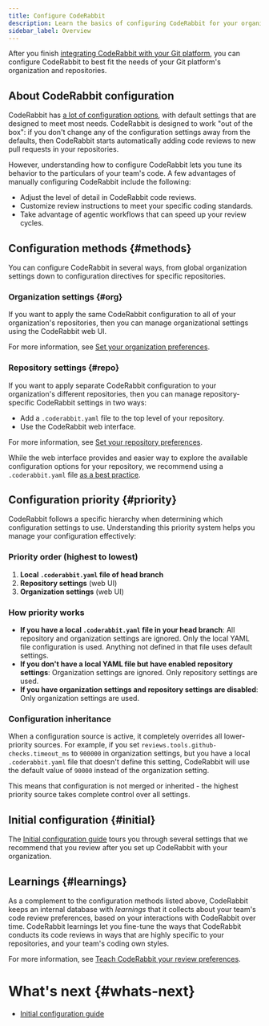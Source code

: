 ```yaml
---
title: Configure CodeRabbit
description: Learn the basics of configuring CodeRabbit for your organization.
sidebar_label: Overview
---
```


After you finish [integrating CodeRabbit with your Git platform](/platforms/),
you can configure CodeRabbit to best fit the needs of your Git platform's organization and repositories.

## About CodeRabbit configuration

CodeRabbit has [a lot of configuration options](/reference/configuration), with default settings that are designed to meet most needs. CodeRabbit is designed to work "out
of the box": if you don't change any of the
configuration settings away from the defaults, then CodeRabbit starts automatically
adding code reviews to new pull requests in your repositories.

However, understanding how to configure CodeRabbit lets you tune its behavior
to the particulars of your team's code. A few advantages of manually configuring
CodeRabbit include the following:

- Adjust the level of detail in CodeRabbit code reviews.
- Customize review instructions to meet your specific coding standards.
- Take advantage of agentic workflows that can speed up your review cycles.

## Configuration methods {#methods}

You can configure CodeRabbit in several ways, from global organization settings
down to configuration directives for specific repositories.

### Organization settings {#org}

If you want to apply the same CodeRabbit configuration to all of your organization's repositories, then
you can manage organizational settings using the CodeRabbit web UI.

For more information, see [Set your organization preferences](/guides/organization-settings).

### Repository settings {#repo}

If you want to apply separate CodeRabbit configuration to your organization's different repositories, then you can
manage repository-specific CodeRabbit settings in two ways:

- Add a `.coderabbit.yaml` file to the top level of your repository.
- Use the CodeRabbit web interface.

For more information, see [Set your repository preferences](/guides/repository-settings).

While the web interface provides and easier way to explore the available configuration options for your repository, we recommend using a `.coderabbit.yaml` file [as a best practice](/guides/setup-best-practices#yaml).

## Configuration priority {#priority}

CodeRabbit follows a specific hierarchy when determining which configuration settings to use. Understanding this priority system helps you manage your configuration effectively:

### Priority order (highest to lowest)

1. **Local `.coderabbit.yaml` file of head branch**
2. **Repository settings** (web UI)
3. **Organization settings** (web UI)

### How priority works

- **If you have a local `.coderabbit.yaml` file in your head branch**: All repository and organization settings are ignored. Only the local YAML file configuration is used. Anything not defined in that file uses default settings.
- **If you don't have a local YAML file but have enabled repository settings**: Organization settings are ignored. Only repository settings are used.
- **If you have organization settings and repository settings are disabled**: Only organization settings are used.

### Configuration inheritance

When a configuration source is active, it completely overrides all lower-priority sources. For example, if you set `reviews.tools.github-checks.timeout_ms` to `900000` in organization settings, but you have a local `.coderabbit.yaml` file that doesn't define this setting, CodeRabbit will use the default value of `90000` instead of the organization setting.

This means that configuration is not merged or inherited - the highest priority source takes complete control over all settings.

## Initial configuration {#initial}

The [Initial configuration guide](/guides/initial-configuration) tours you through several settings that we
recommend that you review after you set up CodeRabbit with your organization.

## Learnings {#learnings}

As a complement to the configuration methods listed above, CodeRabbit keeps an internal database with _learnings_ that it collects about your team's code review preferences, based on your interactions with CodeRabbit over time. CodeRabbit learnings let you fine-tune the ways that CodeRabbit conducts its code reviews in ways that are highly specific to your repositories, and your team's coding own styles.

For more information, see [Teach CodeRabbit your review preferences](/guides/learnings).

# What's next {#whats-next}

- [Initial configuration guide](/guides/initial-configuration)
